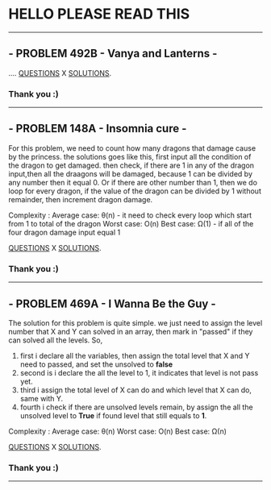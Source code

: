 # HELLO PLEASE READ THIS 
---
## - PROBLEM 492B - Vanya and Lanterns -
  ....
[QUESTIONS](http://google.com/)
X
[SOLUTIONS](http://google.com/).

### Thank you :)

___
## - PROBLEM 148A - Insomnia cure -
  For this problem, we need to count how many dragons that damage cause by the princess.
  the solutions goes like this, 
first input all the condition of the dragon to get damaged. 
then check, if there are 1 in any of the dragon input,then all the draagons will be damaged, because 1 can be divided by any number    then it equal 0. Or if there are other number than 1, then we do loop for every dragon, if the value of the dragon can be divided by 1 without remainder, then increment dragon damage.


Complexity :
  Average case: θ(n) - it need to check every loop which start from 1 to total of the dragon
  Worst case: O(n)
  Best case: Ω(1) - if all of the four dragon damage input equal 1
  
  
[QUESTIONS](http://codeforces.com/contest/148/problem/A)
X
[SOLUTIONS](http://codeforces.com/contest/148/submission/43069552).

### Thank you :)

___
## - PROBLEM 469A - I Wanna Be the Guy -
  
  The solution for this problem is quite simple.
  we just need to assign the level number that X and Y can solved in an array, then mark in "passed" if they can solved all the levels.
  So, 
  1. first i declare all the variables, then assign the total level that X and Y need to passed, and set the unsolved to __false__
  2. second is i declare the all the level to 1, it indicates that level is not pass yet.
  3. third i assign the total level of X can do and which level that X can do, same with Y.
  4. fourth i check if there are unsolved levels remain, by assign the all the unsolved level to __True__ if found level that still      equals to __1__.
  
  Complexity :
  Average case: θ(n)
  Worst case: O(n)
  Best case: Ω(n)
 
[QUESTIONS](http://codeforces.com/contest/469/problem/A)
X
[SOLUTIONS](http://codeforces.com/contest/469/submission/43065037).

### Thank you :)

___


